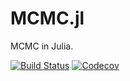 # MCMC.jl
MCMC in Julia.

[![Build Status](https://github.com/luiarthur/MCMC.jl/workflows/CI/badge.svg)](https://github.com/luiarthur/MCMC.jl/actions)
[![Codecov](https://codecov.io/gh/luiarthur/MCMC.jl/branch/master/graph/badge.svg)](https://codecov.io/gh/luiarthur/MCMC.jl)
